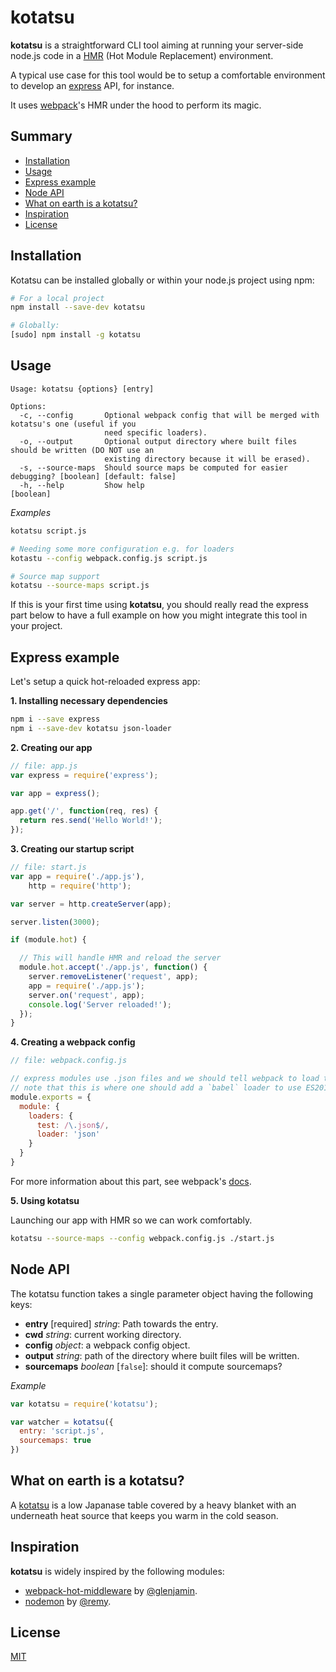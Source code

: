 # kotatsu

**kotatsu** is a straightforward CLI tool aiming at running your server-side node.js code in a [HMR](https://webpack.github.io/docs/hot-module-replacement.html) (Hot Module Replacement) environment.

A typical use case for this tool would be to setup a comfortable environment to develop an [express](http://expressjs.com/) API, for instance.

It uses [webpack](https://webpack.github.io/docs/)'s HMR under the hood to perform its magic.

## Summary

* [Installation](#installation)
* [Usage](#usage)
* [Express example](#express-example)
* [Node API](#node-api)
* [What on earth is a kotatsu?](#explanation)
* [Inspiration](#inspiration)
* [License](#license)

## Installation

Kotatsu can be installed globally or within your node.js project using npm:

```bash
# For a local project
npm install --save-dev kotatsu

# Globally:
[sudo] npm install -g kotatsu
```

## Usage

```
Usage: kotatsu {options} [entry]

Options:
  -c, --config       Optional webpack config that will be merged with kotatsu's one (useful if you
                     need specific loaders).
  -o, --output       Optional output directory where built files should be written (DO NOT use an
                     existing directory because it will be erased).
  -s, --source-maps  Should source maps be computed for easier debugging? [boolean] [default: false]
  -h, --help         Show help                                                             [boolean]
```

*Examples*

```bash
kotatsu script.js

# Needing some more configuration e.g. for loaders
kotastu --config webpack.config.js script.js

# Source map support
kotatsu --source-maps script.js
```

If this is your first time using **kotatsu**, you should really read the express part below to have a full example on how you might integrate this tool in your project.

## Express example

Let's setup a quick hot-reloaded express app:

**1. Installing necessary dependencies**

```bash
npm i --save express
npm i --save-dev kotatsu json-loader
```

**2. Creating our app**

```js
// file: app.js
var express = require('express');

var app = express();

app.get('/', function(req, res) {
  return res.send('Hello World!');
});
```

**3. Creating our startup script**

```js
// file: start.js
var app = require('./app.js'),
    http = require('http');

var server = http.createServer(app);

server.listen(3000);

if (module.hot) {

  // This will handle HMR and reload the server
  module.hot.accept('./app.js', function() {
    server.removeListener('request', app);
    app = require('./app.js');
    server.on('request', app);
    console.log('Server reloaded!');
  });
}
```

**4. Creating a webpack config**

```js
// file: webpack.config.js

// express modules use .json files and we should tell webpack to load them
// note that this is where one should add a `babel` loader to use ES2015, for instance.
module.exports = {
  module: {
    loaders: {
      test: /\.json$/,
      loader: 'json'
    }
  }
}
```

For more information about this part, see webpack's [docs](https://webpack.github.io/docs/).

**5. Using kotatsu**

Launching our app with HMR so we can work comfortably.

```bash
kotatsu --source-maps --config webpack.config.js ./start.js
```

## Node API

The kotatsu function takes a single parameter object having the following keys:

* **entry** [required] *string*: Path towards the entry.
* **cwd** *string*: current working directory.
* **config** *object*: a webpack config object.
* **output** *string*: path of the directory where built files will be written.
* **sourcemaps** *boolean* [`false`]: should it compute sourcemaps?

*Example*

```js
var kotatsu = require('kotatsu');

var watcher = kotatsu({
  entry: 'script.js',
  sourcemaps: true
})
```

<h2 id="explanation">What on earth is a kotatsu?</h2>

A [kotatsu](https://en.wikipedia.org/wiki/Kotatsu) is a low Japanase table covered by a heavy blanket with an underneath heat source that keeps you warm in the cold season.

## Inspiration

**kotatsu** is widely inspired by the following modules:

- [webpack-hot-middleware](https://github.com/glenjamin/webpack-hot-middleware) by [@glenjamin](https://github.com/glenjamin).
- [nodemon](https://github.com/remy/nodemon) by [@remy](https://github.com/remy).

## License

[MIT](LICENSE.txt)
